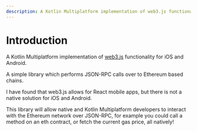 ```yaml
---
description: A Kotlin Multiplatform implementation of web3.js functionality.
---
```


# Introduction

A Kotlin Multiplatform implementation of [web3.js](https://github.com/ethereum/web3.js/) functionality for iOS and Android.

A simple library which performs JSON-RPC calls over to Ethereum based chains.

I have found that web3.js allows for React mobile apps, but there is not a native solution for iOS and Android.

This library will allow native and Kotlin Multiplatform developers to interact with the Ethereum network over JSON-RPC, for example you could call a method on an eth contract, or fetch the current gas price, all natively!

